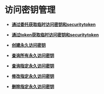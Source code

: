 # 访问密钥管理<a name="iam_04_0000"></a>

-   **[通过委托获取临时访问密钥和securitytoken](通过委托获取临时访问密钥和securitytoken.md)**  

-   **[通过token获取临时访问密钥和securitytoken](通过token获取临时访问密钥和securitytoken.md)**  

-   **[创建永久访问密钥](创建永久访问密钥.md)**  

-   **[查询所有永久访问密钥](查询所有永久访问密钥.md)**  

-   **[查询指定永久访问密钥](查询指定永久访问密钥.md)**  

-   **[修改指定永久访问密钥](修改指定永久访问密钥.md)**  

-   **[删除指定永久访问密钥](删除指定永久访问密钥.md)**  


